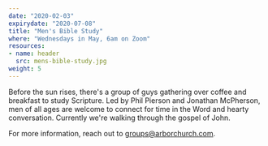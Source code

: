 ```yaml
---
date: "2020-02-03"
expirydate: "2020-07-08"
title: "Men's Bible Study"
where: "Wednesdays in May, 6am on Zoom"
resources:
- name: header
  src: mens-bible-study.jpg
weight: 5
---
```


Before the sun rises, there's a group of guys gathering over coffee and breakfast to study Scripture. Led by Phil Pierson and Jonathan McPherson, men of all ages are welcome to connect for time in the Word and hearty conversation. Currently we're walking through the gospel of John. 

For more information, reach out to <groups@arborchurch.com>.


